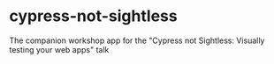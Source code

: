 # cypress-not-sightless
The companion workshop app for the "Cypress not Sightless: Visually testing your web apps" talk
